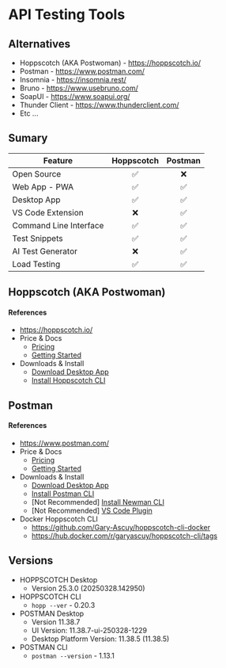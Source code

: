 # API Testing Tools

## Alternatives

- Hoppscotch (AKA Postwoman) - https://hoppscotch.io/
- Postman - https://www.postman.com/
- Insomnia - https://insomnia.rest/
- Bruno - https://www.usebruno.com/
- SoapUI -  https://www.soapui.org/
- Thunder Client - https://www.thunderclient.com/
- Etc ...

## Sumary

| Feature                | Hoppscotch         | Postman            |
| ---                    | :---:              | :---:              |
| Open Source            | :white_check_mark: | :x:                |
| Web App - PWA          | :white_check_mark: | :white_check_mark: |
| Desktop App            | :white_check_mark: | :white_check_mark: |
| VS Code Extension      | :x:                | :white_check_mark: |
| Command Line Interface | :white_check_mark: | :white_check_mark: |
| Test Snippets          | :white_check_mark: | :white_check_mark: |
| AI Test Generator      | :x:                | :white_check_mark: |
| Load Testing           | :white_check_mark: | :white_check_mark: |

## Hoppscotch (AKA Postwoman)


#### References 

- https://hoppscotch.io/
- Price & Docs
    - [Pricing](https://hoppscotch.com/pricing)
    - [Getting Started](https://docs.hoppscotch.io/documentation/getting-started/introduction)
- Downloads & Install
    - [Download Desktop App](https://hoppscotch.com/download)
    - [Install Hoppscotch CLI](https://docs.hoppscotch.io/documentation/clients/cli/overview)


## Postman


#### References 

- https://www.postman.com/
- Price & Docs
    - [Pricing](https://www.postman.com/buy)
    - [Getting Started](https://learning.postman.com/docs/getting-started/overview/)
- Downloads & Install
    - [Download Desktop App](https://www.postman.com/downloads/)
    - [Install Postman CLI](https://learning.postman.com/docs/postman-cli/postman-cli-installation/)
    - [Not Recommended] [Install Newman CLI](https://www.npmjs.com/package/newman)
    - [Not Recommended] [VS Code Plugin](https://marketplace.visualstudio.com/items?itemName=Postman.postman-for-vscode)
- Docker Hoppscotch CLI
    - https://github.com/Gary-Ascuy/hoppscotch-cli-docker
    - https://hub.docker.com/r/garyascuy/hoppscotch-cli/tags

## Versions

- HOPPSCOTCH Desktop
    - Version 25.3.0 (20250328.142950)
- HOPPSCOTCH CLI
    - `hopp --ver` - 0.20.3
- POSTMAN Desktop
    - Version 11.38.7
    - UI Version: 11.38.7-ui-250328-1229
    - Desktop Platform Version: 11.38.5 (11.38.5)
- POSTMAN CLI 
    - `postman --version` - 1.13.1
